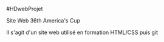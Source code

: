 #HDwebProjet

Site Web 36th America's Cup

Il s'agit d'un site web utilisé en formation HTML/CSS puis git
